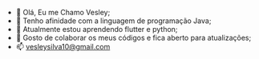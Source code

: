 - 👋 Olá, Eu me Chamo Vesley;
- 👀 Tenho afinidade com a linguagem de programação Java;
- 🌱 Atualmente estou aprendendo flutter e python;
- 💞️ Gosto de colaborar os meus códigos e fica aberto para atualizações;
- 📫 vesleysilva10@gmail.com
